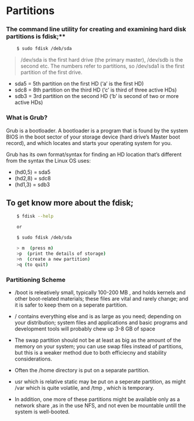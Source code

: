 # Partitions


### The command line utility for creating and examining hard disk partitions is fdisk;**

```bash
    $ sudo fdisk /deb/sda
```
> /dev/sda is the first hard drive (the primary master), /dev/sdb is the second etc. The numbers refer to partitions, so /dev/sda1 is the first partition of the first drive.


* sda5 = 5th partition on the first HD (‘a’ is the first HD)
* sdc8 = 8th partition on the third HD (‘c’ is third of three active HDs)
* sdb3 = 3rd partition on the second HD (‘b’ is second of two or more active HDs)

### What is Grub?

Grub is a bootloader. A bootloader is a program that is found by the system BIOS in the boot sector of your storage device (hard drive’s Master boot record), and which locates and starts your operating system for you.

Grub has its own format/syntax for finding an HD location that’s different from the syntax the Linux OS uses:

* (hd0,5) = sda5
* (hd2,8) = sdc8
* (hd1,3) = sdb3

## To get know more about  the fdisk;

```bash
    $ fdisk --help

    or

    $ sudo fdisk /deb/sda

    > m  (press m)
    >p  (print the details of storage)
    >n  (create a new partition)
    >q (to quit)
```


### Partitioning Scheme

* /boot is releatively small, typically 100-200 MB , and holds kernels and other boot-related materials; these files are vital and rarely change; and it is safer to keep them on a seperate partition.

* / contains everything else and is as large as you need; depending on your distribution; system files and applications and basic programs and development tools will probably chew up 3-8 GB of space

* The swap partition should not be at least as big as the amount of the memory on your system; you can use swap files instead of partitions, but this is a weaker method due to both efficiecny and stability considerations.

* Often the /home directory is put on a separate partition.

* usr which is relative static may be put on a seperate  partition, as might /var which is quite volatile, and /tmp , which is temporary.

* In addition, one more of these partitions might be available only as a network share ,as in the use NFS, and not even be mountable untill the system is well-booted.
